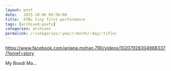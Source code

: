 ```yaml
---
layout: post
date:	2015-10-06 05:56:00
title:  KTBs tiny first performance
tags: [archived-posts]
categories: archives
permalink: /:categories/:year/:month/:day/:title/
---
```

https://www.facebook.com/anjana.mohan.790/videos/10207928304988337/?pnref=story

My Boodi Ma...
